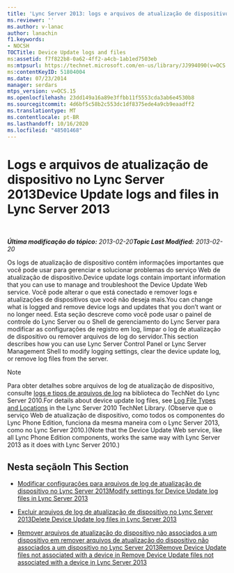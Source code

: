 ```yaml
---
title: 'Lync Server 2013: logs e arquivos de atualização de dispositivos'
ms.reviewer: ''
ms.author: v-lanac
author: lanachin
f1.keywords:
- NOCSH
TOCTitle: Device Update logs and files
ms:assetid: f7f822b8-0a62-4ff2-a4cb-1ab1ed7503eb
ms:mtpsurl: https://technet.microsoft.com/en-us/library/JJ994090(v=OCS.15)
ms:contentKeyID: 51804004
ms.date: 07/23/2014
manager: serdars
mtps_version: v=OCS.15
ms.openlocfilehash: 23dd149a16a89e3ffbb11f5553cda3ab6e4530b8
ms.sourcegitcommit: 4d6bf5c58b2c553dc1df8375ede4a9cb9eaadff2
ms.translationtype: MT
ms.contentlocale: pt-BR
ms.lasthandoff: 10/16/2020
ms.locfileid: "48501468"
---
```

# <a name="device-update-logs-and-files-in-lync-server-2013"></a><span data-ttu-id="7fb0b-102">Logs e arquivos de atualização de dispositivo no Lync Server 2013</span><span class="sxs-lookup"><span data-stu-id="7fb0b-102">Device Update logs and files in Lync Server 2013</span></span>

<div data-xmlns="http://www.w3.org/1999/xhtml">

<div class="topic" data-xmlns="http://www.w3.org/1999/xhtml" data-msxsl="urn:schemas-microsoft-com:xslt" data-cs="https://msdn.microsoft.com/">

<div data-asp="https://msdn2.microsoft.com/asp">



</div>

<div id="mainSection">

<div id="mainBody">

<span> </span>

<span data-ttu-id="7fb0b-103">_**Última modificação do tópico:** 2013-02-20_</span><span class="sxs-lookup"><span data-stu-id="7fb0b-103">_**Topic Last Modified:** 2013-02-20_</span></span>

<span data-ttu-id="7fb0b-104">Os logs de atualização de dispositivo contêm informações importantes que você pode usar para gerenciar e solucionar problemas do serviço Web de atualização de dispositivo.</span><span class="sxs-lookup"><span data-stu-id="7fb0b-104">Device update logs contain important information that you can use to manage and troubleshoot the Device Update Web service.</span></span> <span data-ttu-id="7fb0b-105">Você pode alterar o que está conectado e remover logs e atualizações de dispositivos que você não deseja mais.</span><span class="sxs-lookup"><span data-stu-id="7fb0b-105">You can change what is logged and remove device logs and updates that you don’t want or no longer need.</span></span> <span data-ttu-id="7fb0b-106">Esta seção descreve como você pode usar o painel de controle do Lync Server ou o Shell de gerenciamento do Lync Server para modificar as configurações de registro em log, limpar o log de atualização de dispositivo ou remover arquivos de log do servidor.</span><span class="sxs-lookup"><span data-stu-id="7fb0b-106">This section describes how you can use Lync Server Control Panel or Lync Server Management Shell to modify logging settings, clear the device update log, or remove log files from the server.</span></span>

<div>


> [!NOTE]  
> <span data-ttu-id="7fb0b-107">Para obter detalhes sobre arquivos de log de atualização de dispositivo, consulte <A href="https://technet.microsoft.com/library/gg398250(v=ocs.14).aspx">logs e tipos de arquivos de log</A> na biblioteca do TechNet do Lync Server 2010.</span><span class="sxs-lookup"><span data-stu-id="7fb0b-107">For details about device update log files, see <A href="https://technet.microsoft.com/library/gg398250(v=ocs.14).aspx">Log File Types and Locations</A> in the Lync Server 2010 TechNet Library.</span></span> <span data-ttu-id="7fb0b-108">(Observe que o serviço Web de atualização de dispositivo, como todos os componentes do Lync Phone Edition, funciona da mesma maneira com o Lync Server 2013, como no Lync Server 2010.)</span><span class="sxs-lookup"><span data-stu-id="7fb0b-108">(Note that the Device Update Web service, like all Lync Phone Edition components, works the same way with Lync Server 2013 as it does with Lync Server 2010.)</span></span>



</div>

<div>

## <a name="in-this-section"></a><span data-ttu-id="7fb0b-109">Nesta seção</span><span class="sxs-lookup"><span data-stu-id="7fb0b-109">In This Section</span></span>

  - [<span data-ttu-id="7fb0b-110">Modificar configurações para arquivos de log de atualização de dispositivo no Lync Server 2013</span><span class="sxs-lookup"><span data-stu-id="7fb0b-110">Modify settings for Device Update log files in Lync Server 2013</span></span>](lync-server-2013-modify-settings-for-device-update-log-files.md)

  - [<span data-ttu-id="7fb0b-111">Excluir arquivos de log de atualização de dispositivo no Lync Server 2013</span><span class="sxs-lookup"><span data-stu-id="7fb0b-111">Delete Device Update log files in Lync Server 2013</span></span>](lync-server-2013-delete-device-update-log-files.md)

  - [<span data-ttu-id="7fb0b-112">Remover arquivos de atualização do dispositivo não associados a um dispositivo em remover arquivos de atualização do dispositivo não associados a um dispositivo no Lync Server 2013</span><span class="sxs-lookup"><span data-stu-id="7fb0b-112">Remove Device Update files not associated with a device in Remove Device Update files not associated with a device in Lync Server 2013</span></span>](lync-server-2013-remove-device-update-files-not-associated-with-a-device.md)

</div>

</div>

<span> </span>

</div>

</div>

</div>

